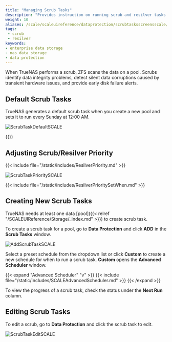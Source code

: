```yaml
---
title: "Managing Scrub Tasks"
description: "Provides instruction on running scrub and resilver tasks."
weight: 10
aliases: /scale/scaleuireference/dataprotection/scrubtasksscreensscale/
tags:
 - scrub
 - resilver
keywords:
- enterprise data storage 
- nas data storage
- data protection
---
```


When TrueNAS performs a scrub, ZFS scans the data on a pool.
Scrubs identify data integrity problems, detect silent data corruptions caused by transient hardware issues, and provide early disk failure alerts.

## Default Scrub Tasks
TrueNAS generates a default scrub task when you create a new pool and sets it to run every Sunday at 12:00 AM.

![ScrubTaskDefaultSCALE](/images/SCALE/DataProtection/scrubtaskpriority.png "Default Scrub Task")

{{<include file="/static/includes/addcolumnorganizer.md">}}

## Adjusting Scrub/Resilver Priority

{{< include file="/static/includes/ResilverPriority.md" >}}

![ScrubTaskPrioritySCALE](/images/SCALE/DataProtection/resilverscrubedit.png "Default Scrub Task")

{{< include file="/static/includes/ResilverPrioritySetWhen.md" >}}

## Creating New Scrub Tasks
TrueNAS needs at least one data [pool]({{< relref "/SCALEUIReference/Storage/_index.md" >}}) to create scrub task.

To create a scrub task for a pool, go to **Data Protection** and click **ADD** in the **Scrub Tasks** window.

![AddScrubTaskSCALE](/images/SCALE/DataProtection/AddScrubTaskSCALE.png "Add New Scrub Task")

Select a preset schedule from the dropdown list or click **Custom** to create a new schedule for when to run a scrub task. **Custom** opens the **Advanced Scheduler** window.

{{< expand "Advanced Scheduler" "v" >}}
{{< include file="/static/includes/SCALEAdvancedScheduler.md" >}}
{{< /expand >}}

To view the progress of a scrub task, check the status under the **Next Run** column.

## Editing Scrub Tasks
To edit a scrub, go to **Data Protection** and click the scrub task to edit.

![ScrubTaskEditSCALE](/images/SCALE/DataProtection/ScrubTaskEditSCALE.png "Edit Scrub Task")
